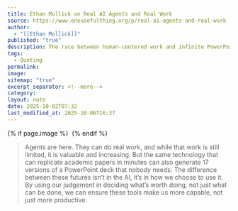 ```yaml
---
title: Ethan Mollick on Real AI Agents and Real Work
source: https://www.oneusefulthing.org/p/real-ai-agents-and-real-work
author:
  - "[[Ethan Mollick]]"
published: "true"
description: The race between human-centered work and infinite PowerPoints
tags:
  - Quoting
permalink:
image:
sitemap: "true"
excerpt_separator: <!--more-->
category:
layout: note
date: 2025-10-02T07:32
last_modified_at: 2025-10-06T16:37
---
```



{% if page.image %} <img src="{{ page.image }}" alt=""> {% endif %}

> Agents are here. They can do real work, and while that work is still limited, it is valuable and increasing. But the same technology that can replicate academic papers in minutes can also generate 17 versions of a PowerPoint deck that nobody needs. The difference between these futures isn’t in the AI, it’s in how we choose to use it. By using our judgement in deciding what’s worth doing, not just what can be done, we can ensure these tools make us more capable, not just more productive.


